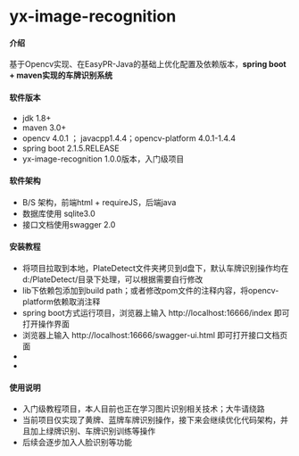 # yx-image-recognition

#### 介绍
基于Opencv实现、在EasyPR-Java的基础上优化配置及依赖版本，**spring boot + maven实现的车牌识别系统**

#### 软件版本
- jdk 1.8+
- maven 3.0+
- opencv 4.0.1 ； javacpp1.4.4；opencv-platform 4.0.1-1.4.4
- spring boot 2.1.5.RELEASE
- yx-image-recognition 1.0.0版本，入门级项目

#### 软件架构
- B/S 架构，前端html + requireJS，后端java
- 数据库使用 sqlite3.0
- 接口文档使用swagger 2.0


#### 安装教程

- 将项目拉取到本地，PlateDetect文件夹拷贝到d盘下，默认车牌识别操作均在d:/PlateDetect/目录下处理，可以根据需要自行修改
- lib下依赖包添加到build path；或者修改pom文件的注释内容，将opencv-platform依赖取消注释
- spring boot方式运行项目，浏览器上输入 http://localhost:16666/index 即可打开操作界面
- 浏览器上输入 http://localhost:16666/swagger-ui.html 即可打开接口文档页面
- 
- 

#### 使用说明

- 入门级教程项目，本人目前也正在学习图片识别相关技术；大牛请绕路
- 当前项目仅实现了黄牌、蓝牌车牌识别操作，接下来会继续优化代码架构，并且加上绿牌识别、车牌识别训练等操作
- 后续会逐步加入人脸识别等功能


